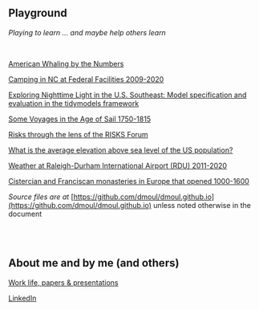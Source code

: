 ## Playground

*Playing to learn ... and maybe help others learn*

<br>

[American Whaling by the Numbers](./american-whaling-by-the-numbers/index.html)

[Camping in NC at Federal Facilities 2009-2020](./nc-camping/index.html)

[Exploring Nighttime Light in the U.S. Southeast: Model specification and evaluation in the tidymodels framework](./nightlight/introduction.html)

[Some Voyages in the Age of Sail 1750-1815](./ageofsail/voyages.html)

[Risks through the lens of the RISKS Forum](./risks-lens/the-lens.html)

[What is the average elevation above sea level of the US population?](./mean-uspop-elevation/mean-population-elevation.html)

[Weather at Raleigh-Durham International Airport (RDU) 2011-2020](./rdu-weather/rdu-weather.html)

[Cistercian and Franciscan monasteries in Europe that opened 1000-1600](./monasteries/monasteries.html)

*Source files are at* [https://github.com/dmoul/dmoul.github.io](https://github.com/dmoul/dmoul.github.io) unless noted otherwise in the document

<br>
<br>

## About me and by me (and others)

[Work life, papers & presentations](./papers-presentations/papers-presentations.html)

[LinkedIn](https://www.linkedin.com/in/danielmoul/)
